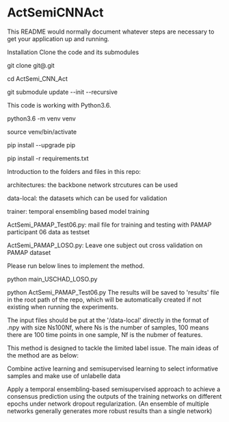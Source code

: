 # ActSemiCNNAct
This README would normally document whatever steps are necessary to get your application up and running.

Installation Clone the code and its submodules

git clone git@.git

cd ActSemi_CNN_Act

git submodule update --init --recursive

This code is working with Python3.6.

python3.6 -m venv venv

source venv/bin/activate

pip install --upgrade pip

pip install -r requirements.txt

Introduction to the folders and files in this repo:

architectures: the backbone network strcutures can be used

data-local: the datasets which can be used for validation

trainer: temporal ensembling based model training

ActSemi_PAMAP_Test06.py: mail file for training and testing with PAMAP participant 06 data as testset

ActSemi_PAMAP_LOSO.py: Leave one subject out cross validation on PAMAP dataset

Please run below lines to implement the method.

python main_USCHAD_LOSO.py

python ActSemi_PAMAP_Test06.py The results will be saved to 'results' file in the root path of the repo, which will be automatically created if not existing when running the experiments.

The input files should be put at the '/data-local' directly in the format of .npy with size Ns100Nf, where Ns is the number of samples, 100 means there are 100 time points in one sample, Nf is the nubmer of features.

This method is designed to tackle the limited label issue. The main ideas of the method are as below:

Combine active learning and semisupervised learning to select informative samples and make use of unlabelle data

Apply a temporal ensembling-based semisupervised approach to achieve a consensus prediction using the outputs of the training networks on different epochs under network dropout regularization. (An ensemble of multiple networks generally generates more robust results than a single network)
